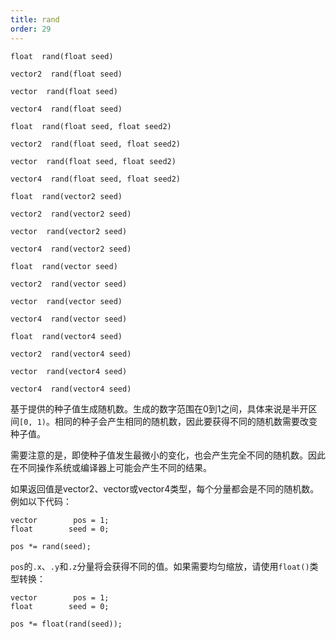 ```yaml
---
title: rand
order: 29
---
```

`float  rand(float seed)`

`vector2  rand(float seed)`

`vector  rand(float seed)`

`vector4  rand(float seed)`

`float  rand(float seed, float seed2)`

`vector2  rand(float seed, float seed2)`

`vector  rand(float seed, float seed2)`

`vector4  rand(float seed, float seed2)`

`float  rand(vector2 seed)`

`vector2  rand(vector2 seed)`

`vector  rand(vector2 seed)`

`vector4  rand(vector2 seed)`

`float  rand(vector seed)`

`vector2  rand(vector seed)`

`vector  rand(vector seed)`

`vector4  rand(vector seed)`

`float  rand(vector4 seed)`

`vector2  rand(vector4 seed)`

`vector  rand(vector4 seed)`

`vector4  rand(vector4 seed)`

基于提供的种子值生成随机数。生成的数字范围在0到1之间，具体来说是半开区间`[0, 1)`。相同的种子会产生相同的随机数，因此要获得不同的随机数需要改变种子值。

需要注意的是，即使种子值发生最微小的变化，也会产生完全不同的随机数。因此在不同操作系统或编译器上可能会产生不同的结果。

如果返回值是vector2、vector或vector4类型，每个分量都会是不同的随机数。例如以下代码：

```vex
vector        pos = 1;
float        seed = 0;

pos *= rand(seed);

```

`pos`的`.x`、`.y`和`.z`分量将会获得不同的值。如果需要均匀缩放，请使用`float()`类型转换：

```vex
vector        pos = 1;
float        seed = 0;

pos *= float(rand(seed));

```